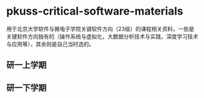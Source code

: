 # pkuss-critical-software-materials
用于北京大学软件与微电子学院关键软件方向（23级）的课程相关资料，一些是关键软件方向独有的（操作系统与虚拟化，大数据分析技术与实践，深度学习技术与应用等），其余则是自己当时选的。

## 研一上学期





## 研一下学期

